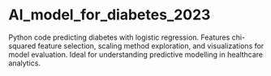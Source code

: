 # AI_model_for_diabetes_2023
 Python code predicting diabetes with logistic regression. Features chi-squared feature selection, scaling method exploration, and visualizations for model evaluation. Ideal for understanding predictive modelling in healthcare analytics.
